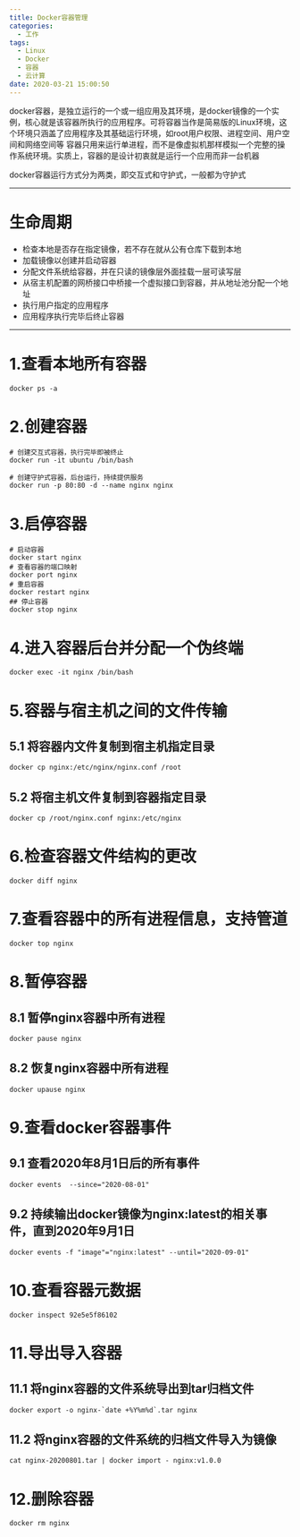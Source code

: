 ```yaml
---
title: Docker容器管理
categories:
  - 工作
tags:
  - Linux
  - Docker
  - 容器
  - 云计算
date: 2020-03-21 15:00:50
---
```


docker容器，是独立运行的一个或一组应用及其环境，是docker镜像的一个实例，核心就是该容器所执行的应用程序。可将容器当作是简易版的Linux环境，这个环境只涵盖了应用程序及其基础运行环境，如root用户权限、进程空间、用户空间和网络空间等
容器只用来运行单进程，而不是像虚拟机那样模拟一个完整的操作系统环境。实质上，容器的是设计初衷就是运行一个应用而非一台机器

docker容器运行方式分为两类，即交互式和守护式，一般都为守护式

---------

# 生命周期
  
- 检查本地是否存在指定镜像，若不存在就从公有仓库下载到本地
- 加载镜像以创建并启动容器
- 分配文件系统给容器，并在只读的镜像层外面挂载一层可读写层
- 从宿主机配置的网桥接口中桥接一个虚拟接口到容器，并从地址池分配一个地址
- 执行用户指定的应用程序
- 应用程序执行完毕后终止容器

---------

# 1.查看本地所有容器

    docker ps -a

# 2.创建容器

    # 创建交互式容器，执行完毕即被终止
    docker run -it ubuntu /bin/bash

    # 创建守护式容器，后台运行，持续提供服务
    docker run -p 80:80 -d --name nginx nginx

# 3.启停容器

    # 启动容器
    docker start nginx
    # 查看容器的端口映射
    docker port nginx
    # 重启容器
    docker restart nginx
    ## 停止容器
    docker stop nginx

# 4.进入容器后台并分配一个伪终端

    docker exec -it nginx /bin/bash

# 5.容器与宿主机之间的文件传输

## 5.1 将容器内文件复制到宿主机指定目录

    docker cp nginx:/etc/nginx/nginx.conf /root

## 5.2 将宿主机文件复制到容器指定目录

    docker cp /root/nginx.conf nginx:/etc/nginx

# 6.检查容器文件结构的更改

    docker diff nginx

# 7.查看容器中的所有进程信息，支持管道

    docker top nginx

# 8.暂停容器

## 8.1 暂停nginx容器中所有进程

    docker pause nginx

## 8.2 恢复nginx容器中所有进程

    docker upause nginx

# 9.查看docker容器事件

## 9.1 查看2020年8月1日后的所有事件

    docker events  --since="2020-08-01"

## 9.2 持续输出docker镜像为nginx:latest的相关事件，直到2020年9月1日

    docker events -f "image"="nginx:latest" --until="2020-09-01"

# 10.查看容器元数据

    docker inspect 92e5e5f86102

# 11.导出导入容器

## 11.1 将nginx容器的文件系统导出到tar归档文件

    docker export -o nginx-`date +%Y%m%d`.tar nginx

## 11.2 将nginx容器的文件系统的归档文件导入为镜像

    cat nginx-20200801.tar | docker import - nginx:v1.0.0

# 12.删除容器

    docker rm nginx